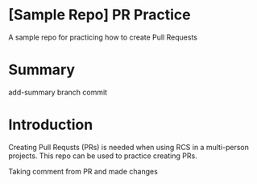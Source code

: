 # [Sample Repo] PR Practice
A sample repo for practicing how to create Pull Requests

# Summary
add-summary branch commit

# Introduction
Creating Pull Requsts (PRs) is needed when using RCS in a multi-person projects. This repo can be used to practice creating PRs.

Taking comment from PR and made changes

